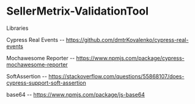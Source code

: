 # SellerMetrix-ValidationTool

Libraries

Cypress Real Events -- https://github.com/dmtrKovalenko/cypress-real-events

Mochawesome Reporter -- https://www.npmjs.com/package/cypress-mochawesome-reporter

SoftAssertion -- https://stackoverflow.com/questions/55868107/does-cypress-support-soft-assertion

base64 -- https://www.npmjs.com/package/js-base64